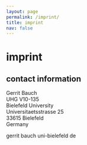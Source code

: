 ```yaml
---
layout: page
permalink: /imprint/
title: imprint
nav: false
---
```


# imprint

## contact information

<p>Gerrit Bauch<br>
UHG V10-135<br>
Bielefeld University<br>
Universitaetsstrasse 25<br>
33615 Bielefeld<br>
Germany</p>

<p>gerrit <dot> bauch <at> uni-bielefeld <dot> de </p>

